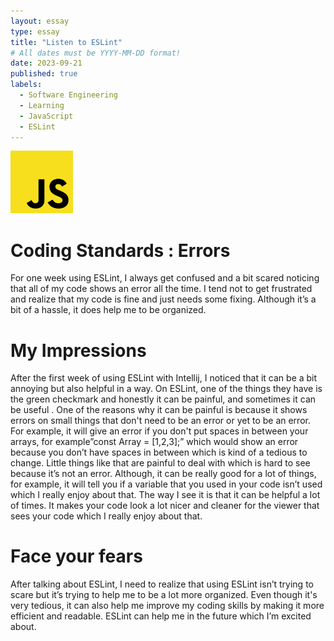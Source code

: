 ```yaml
---
layout: essay
type: essay
title: "Listen to ESLint"
# All dates must be YYYY-MM-DD format!
date: 2023-09-21
published: true
labels:
  - Software Engineering
  - Learning
  - JavaScript
  - ESLint
---
```


<img width="100px" class="rounded float-start pe-4" src="../img/javascript.webp">

# Coding Standards : Errors

For one week using ESLint, I always get confused and a bit scared noticing that all of my code shows an error all the time. I tend not to get frustrated and realize that my code is fine and just needs some fixing. Although it’s a bit of a hassle, it does help me to be organized. 

# My Impressions

After the first week of using ESLint with Intellij, I noticed that it can be a bit annoying but also helpful in a way. On ESLint, one of the things they have is the green checkmark and honestly it can be painful, and sometimes it can be useful . One of the reasons why it can be painful is because it shows errors on small things that don't need to be an error or yet to be an error. For example, it will give an error if you don't put spaces in between your arrays, for example”const Array = [1,2,3];” which would show an error because you don’t have spaces in between which is kind of a tedious to change. Little things like that are painful to deal with which is hard to see because it’s not an error. Although, it can be really good for a lot of things, for example, it will tell you if a variable that you used in your code isn’t used which I really enjoy about that. The way I see it is that it can be helpful a lot of times. It makes your code look a lot nicer and cleaner for the viewer that sees your code which I really enjoy about that.

# Face your fears

After talking about ESLint, I need to realize that using ESLint isn’t trying to scare but it’s trying to help me to be a lot more organized. Even though it's very tedious, it can also help me improve my coding skills by making it more efficient and readable. ESLint can help me in the future which I’m excited about. 
